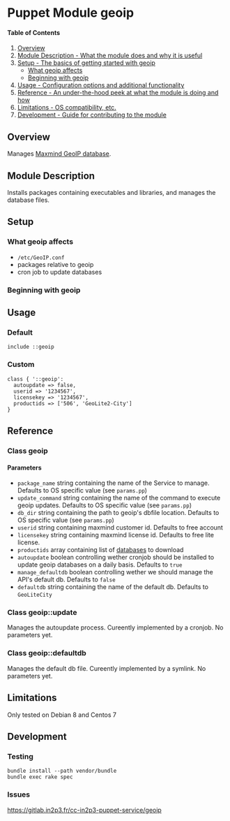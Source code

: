 # Puppet Module geoip
#### Table of Contents

1. [Overview](#overview)
2. [Module Description - What the module does and why it is useful](#module-description)
3. [Setup - The basics of getting started with geoip](#setup)
    * [What geoip affects](#what-geoip-affects)
    * [Beginning with geoip](#beginning-with-geoip)
4. [Usage - Configuration options and additional functionality](#usage)
5. [Reference - An under-the-hood peek at what the module is doing and how](#reference)
5. [Limitations - OS compatibility, etc.](#limitations)
6. [Development - Guide for contributing to the module](#development)

## Overview

Manages [Maxmind GeoIP database](https://www.maxmind.com/).

## Module Description

Installs packages containing executables and libraries, and manages the database files.

## Setup

### What geoip affects

* `/etc/GeoIP.conf`
* packages relative to geoip
* cron job to update databases

### Beginning with geoip

## Usage

### Default

```puppet
include ::geoip
```

### Custom

```puppet
class { '::geoip':
  autoupdate => false,
  userid => '1234567',
  licensekey => '1234567',
  productids => ['506', 'GeoLite2-City']
}
```

## Reference

### Class geoip

#### Parameters

* `package_name` string containing the name of the Service to manage. Defaults to OS specific value (see `params.pp`)
* `update_command` string containing the name of the command to execute geoip updates. Defaults to OS specific value (see `params.pp`)
* `db_dir` string containing the path to geoip's dbfile location. Defaults to OS specific value (see `params.pp`)
* `userid` string containing maxmind customer id. Defaults to free account
* `licensekey` string containing maxmind license id. Defaults to free lite license.
* `productids` array containing list of [databases](https://dev.maxmind.com/geoip/geoipupdate/) to download
* `autoupdate` boolean controlling wether cronjob should be installed to update geoip databases on a daily basis. Defaults to `true`
* `manage_defaultdb` boolean controlling wether we should manage the API's default db. Defaults to `false`
* `defaultdb` string containing the name of the default db. Defaults to `GeoLiteCity`

### Class geoip::update

Manages the autoupdate process. Cureently implemented by a cronjob.
No parameters yet.

### Class geoip::defaultdb

Manages the default db file. Cureently implemented by a symlink.
No parameters yet.

## Limitations

Only tested on Debian 8 and Centos 7

## Development

### Testing

```
bundle install --path vendor/bundle
bundle exec rake spec
```

### Issues

https://gitlab.in2p3.fr/cc-in2p3-puppet-service/geoip

